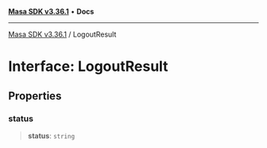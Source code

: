 [**Masa SDK v3.36.1**](../README.md) • **Docs**

***

[Masa SDK v3.36.1](../globals.md) / LogoutResult

# Interface: LogoutResult

## Properties

### status

> **status**: `string`
